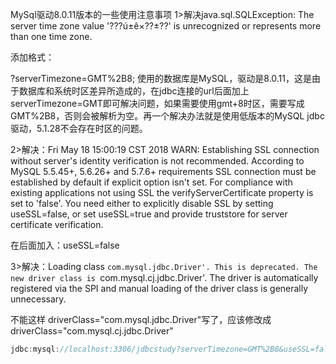 MySql驱动8.0.11版本的一些使用注意事项
1>解决java.sql.SQLException: The server time zone value '???ú±ê×??±??' is unrecognized or represents more than one time zone.

添加格式：

?serverTimezone=GMT%2B8;
使用的数据库是MySQL，驱动是8.0.11，这是由于数据库和系统时区差异所造成的，在jdbc连接的url后面加上serverTimezone=GMT即可解决问题，如果需要使用gmt+8时区，需要写成GMT%2B8，否则会被解析为空。再一个解决办法就是使用低版本的MySQL jdbc驱动，5.1.28不会存在时区的问题。

2>解决：Fri May 18 15:00:19 CST 2018 WARN: Establishing SSL connection without server's identity verification is not recommended. According to MySQL 5.5.45+, 5.6.26+ and 5.7.6+ requirements SSL connection must be established by default if explicit option isn't set. For compliance with existing applications not using SSL the verifyServerCertificate property is set to 'false'. You need either to explicitly disable SSL by setting useSSL=false, or set useSSL=true and provide truststore for server certificate verification.

在后面加入：useSSL=false

3>解决：Loading class `com.mysql.jdbc.Driver'. This is deprecated. The new driver class is `com.mysql.cj.jdbc.Driver'. The driver is automatically registered via the SPI and manual loading of the driver class is generally unnecessary.

不能这样 driverClass="com.mysql.jdbc.Driver"写了，应该修改成 driverClass="com.mysql.cj.jdbc.Driver"





```java
jdbc:mysql://localhost:3306/jdbcstudy?serverTimezone=GMT%2B8&useSSL=false&useUnicode=true&characterEncoding=utf8
```

